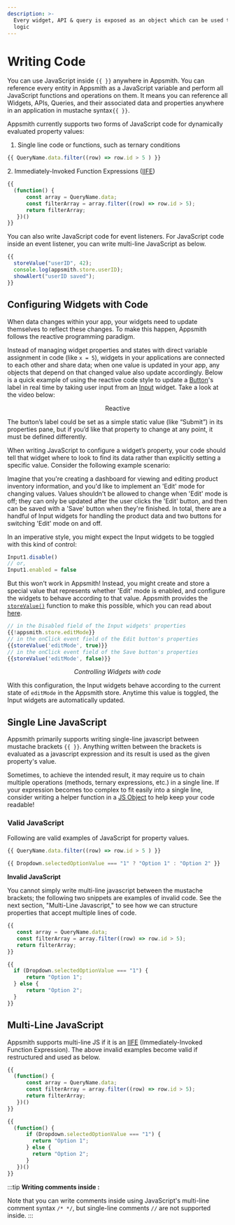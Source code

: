 ```yaml
---
description: >-
  Every widget, API & query is exposed as an object which can be used to write
  logic
---
```


# Writing Code

You can use JavaScript  inside `{{ }}` anywhere in Appsmith. You can reference every entity in Appsmith as a JavaScript variable and perform all JavaScript functions and operations on them. It means you can reference all Widgets, APIs, Queries, and their associated data and properties  anywhere in an application in mustache syntax`{{ }}`.

Appsmith currently supports two forms of JavaScript code for dynamically evaluated property values:

1. Single line code or functions, such as ternary conditions

```javascript
{{ QueryName.data.filter((row) => row.id > 5 ) }}
```

2\. Immediately-Invoked Function Expressions ([IIFE](https://developer.mozilla.org/en-US/docs/Glossary/IIFE))

```javascript
{{ 
  (function() {
      const array = QueryName.data;
      const filterArray = array.filter((row) => row.id > 5);
      return filterArray;
   })()
}}
```

You can also write JavaScript code for event listeners. For JavaScript code inside an event listener, you can write multi-line JavaScript as below.

```javascript
{{
  storeValue("userID", 42);  
  console.log(appsmith.store.userID); 
  showAlert("userID saved");
}}
```

## Configuring Widgets with Code

When data changes within your app, your widgets need to update themselves to reflect these changes. To make this happen, Appsmith follows the reactive programming paradigm.

Instead of managing widget properties and states with direct variable assignment in code (like `x = 5`), widgets in your applications are connected to each other and share data; when one value is updated in your app, any objects that depend on that changed value also update accordingly. Below is a quick example of using the reactive code style to update a [Button](../../reference/widgets/button/)'s label in real time by taking user input from an [Input](../../reference/widgets/input.md) widget. Take a look at the video below:

<figure>
 <object data="https://www.youtube.com/embed/YXo4PVrw1RQ?autoplay=0" width='750px' height='400px'></object>
 <figcaption align="center">Reactive</figcaption>
</figure>

The button’s label could be set as a simple static value (like “Submit”) in its properties pane, but if you’d like that property to change at any point, it must be defined differently.

When writing JavaScript to configure a widget’s property, your code should tell that widget where to look to find its data rather than explicitly setting a specific value. Consider the following example scenario:

Imagine that you're creating a dashboard for viewing and editing product inventory information, and you'd like to implement an 'Edit' mode for changing values. Values shouldn't be allowed to change when 'Edit' mode is off; they can only be updated after the user clicks the 'Edit' button, and then can be saved with a 'Save' button when they're finished. In total, there are a handful of Input widgets for handling the product data and two buttons for switching 'Edit' mode on and off.

In an imperative style, you might expect the Input widgets to be toggled with this kind of control:

```javascript
Input1.disable()
// or,
Input1.enabled = false
```

But this won't work in Appsmith! Instead, you might create and store a special value that represents whether 'Edit' mode is enabled, and configure the widgets to behave according to that value. Appsmith provides the [`storeValue()`](../../reference/appsmith-framework/widget-actions/store-value.md) function to make this possible, which you can read about [here](../../reference/appsmith-framework/widget-actions/store-value.md).

```javascript
// in the Disabled field of the Input widgets' properties
{{!appsmith.store.editMode}}
// in the onClick event field of the Edit button's properties
{{storeValue('editMode', true)}}
// in the onClick event field of the Save button's properties
{{storeValue('editMode', false)}}
```

<figure>
 <object data="https://www.youtube.com/embed/yKb6SRonfmQ?autoplay=0" width='750px' height='400px'></object>
 <figcaption align="center"><i>Controlling Widgets with code</i></figcaption>
</figure>

With this configuration, the Input widgets behave according to the current state of `editMode` in the Appsmith store. Anytime this value is toggled, the Input widgets are automatically updated.

## Single Line JavaScript

Appsmith primarily supports writing single-line javascript between mustache brackets `{{ }}`. Anything written between the brackets is evaluated as a javascript expression and its result is used as the given property's value.

Sometimes, to achieve the intended result, it may require us to chain multiple operations (methods, ternary expressions, etc.) in a single line. If your expression becomes too complex to fit easily into a single line, consider writing a helper function in a [JS Object](../../learning-and-resources/how-to-guides/how-to-use-js-object-within-appsmith.md) to help keep your code readable!

### Valid JavaScript

Following are valid examples of JavaScript for property values.

```javascript
{{ QueryName.data.filter((row) => row.id > 5 ) }}
```

```javascript
{{ Dropdown.selectedOptionValue === "1" ? "Option 1" : "Option 2" }}
```

**Invalid JavaScript**

You cannot simply write multi-line javascript between the mustache brackets; the following two snippets are examples of invalid code. See the next section, "Multi-Line Javascript," to see how we can structure properties that accept multiple lines of code.

```javascript
{{ 
   const array = QueryName.data;
   const filterArray = array.filter((row) => row.id > 5);
   return filterArray;
}}
```

```javascript
{{ 
  if (Dropdown.selectedOptionValue === "1") {
      return "Option 1";
  } else {
      return "Option 2";
  }
}}
```

## Multi-Line JavaScript

Appsmith supports multi-line JS if it is an [IIFE](https://developer.mozilla.org/en-US/docs/Glossary/IIFE) (Immediately-Invoked Function Expression). The above invalid examples become valid if restructured and used as below.

```javascript
{{ 
  (function() {
      const array = QueryName.data;
      const filterArray = array.filter((row) => row.id > 5);
      return filterArray;
   })()
}}
```

```javascript
{{ 
  (function() {
      if (Dropdown.selectedOptionValue === "1") {
        return "Option 1";
      } else {
        return "Option 2";
      }
   })()
}}
```

:::tip
**Writing comments inside :**

Note that you can write comments inside using JavaScript's multi-line comment syntax `/* */`, but single-line comments `//` are not supported inside.
:::
